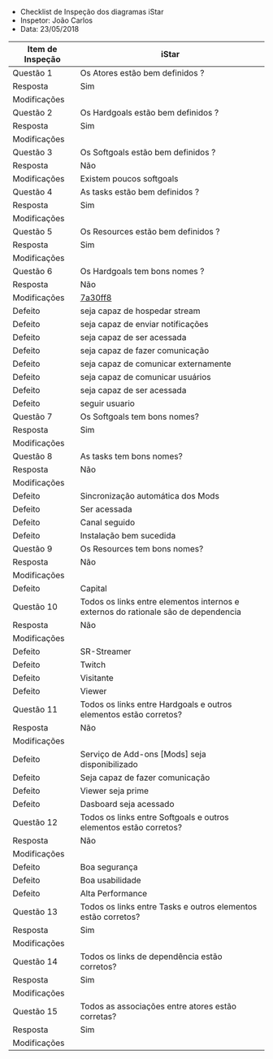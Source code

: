 * Checklist de Inspeção dos diagramas iStar
* Inspetor: João Carlos
* Data: 23/05/2018

|Item de Inspeção|iStar|
|------|-------|
Questão 1|Os Atores estão bem definidos ?|
Resposta| Sim|
Modificações|
Questão 2|Os Hardgoals estão bem definidos ?|
Resposta| Sim|
Modificações|
Questão 3|Os Softgoals estão bem definidos ?|
Resposta| Não|
Modificações|Existem poucos softgoals|
Questão 4|As tasks estão bem definidos ?|
Resposta| Sim|
Modificações|
Questão 5|Os Resources estão bem definidos ?|
Resposta| Sim|
Modificações|
Questão 6|Os Hardgoals tem bons nomes ?|
Resposta| Não|
Modificações|[7a30ff8](_compare/7a30ff8)|
Defeito| seja capaz de hospedar stream|
Defeito|seja capaz de enviar notificações|
Defeito|seja capaz de ser acessada|
Defeito|seja capaz de fazer comunicação|
Defeito|seja capaz de comunicar externamente|
Defeito|seja capaz de comunicar usuários|
Defeito|seja capaz de ser acessada|
Defeito|seguir usuario|
Questão 7|Os Softgoals tem bons nomes?|
Resposta| Sim|
Modificações|
Questão 8|As tasks tem bons nomes?|
Resposta| Não|
Modificações|
Defeito|Sincronização automática dos Mods|
Defeito|Ser acessada|
Defeito|Canal seguido|
Defeito|Instalação bem sucedida|
Questão 9|Os Resources tem bons nomes?|
Resposta|Não|
Modificações|
Defeito|Capital|
Questão 10|Todos os links entre elementos internos e externos do rationale são de dependencia|
Resposta| Não|
Modificações|
Defeito|SR-Streamer
Defeito|Twitch
Defeito|Visitante
Defeito|Viewer
Questão 11|Todos os links entre Hardgoals e outros elementos estão corretos?|
Resposta|Não|
Modificações|
Defeito|Serviço de Add-ons [Mods] seja disponibilizado|
Defeito|Seja capaz de fazer comunicação|
Defeito|Viewer seja prime|
Defeito|Dasboard seja acessado|
Questão 12|Todos os links entre Softgoals e outros elementos estão corretos?|
Resposta|Não|
Modificações|
Defeito|Boa segurança|
Defeito|Boa usabilidade|
Defeito|Alta Performance|
Questão 13|Todos os links entre Tasks e outros elementos estão corretos?|
Resposta| Sim|
Modificações|
Questão 14|Todos os links de dependência estão corretos?|
Resposta| Sim|
Modificações|
Questão 15|Todos as associações entre atores estão corretas?|
Resposta| Sim|
Modificações|